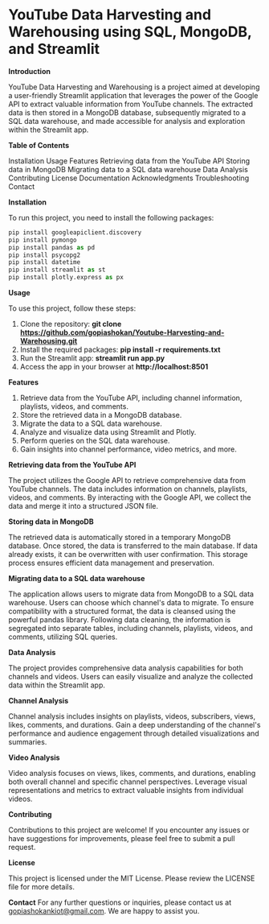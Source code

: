 # YouTube Data Harvesting and Warehousing using SQL, MongoDB, and Streamlit

**Introduction**

YouTube Data Harvesting and Warehousing is a project aimed at developing a user-friendly Streamlit application that leverages the power of the Google API to extract valuable information from YouTube channels. The extracted data is then stored in a MongoDB database, subsequently migrated to a SQL data warehouse, and made accessible for analysis and exploration within the Streamlit app.

**Table of Contents**

Installation
Usage
Features
Retrieving data from the YouTube API
Storing data in MongoDB
Migrating data to a SQL data warehouse
Data Analysis
Contributing
License
Documentation
Acknowledgments
Troubleshooting
Contact

**Installation**

To run this project, you need to install the following packages:
```python
pip install googleapiclient.discovery
pip install pymongo
pip install pandas as pd
pip install psycopg2
pip install datetime
pip install streamlit as st
pip install plotly.express as px
```

**Usage**

To use this project, follow these steps:

1. Clone the repository: **git clone https://github.com/gopiashokan/Youtube-Harvesting-and-Warehousing.git**
2. Install the required packages: **pip install -r requirements.txt**
3. Run the Streamlit app: **streamlit run app.py**
4. Access the app in your browser at **http://localhost:8501**

**Features**

1. Retrieve data from the YouTube API, including channel information, playlists, videos, and comments.
2. Store the retrieved data in a MongoDB database.
3. Migrate the data to a SQL data warehouse.
4. Analyze and visualize data using Streamlit and Plotly.
5. Perform queries on the SQL data warehouse.
6. Gain insights into channel performance, video metrics, and more.

**Retrieving data from the YouTube API**

The project utilizes the Google API to retrieve comprehensive data from YouTube channels. The data includes information on channels, playlists, videos, and comments. By interacting with the Google API, we collect the data and merge it into a structured JSON file.

**Storing data in MongoDB**

The retrieved data is automatically stored in a temporary MongoDB database. Once stored, the data is transferred to the main database. If data already exists, it can be overwritten with user confirmation. This storage process ensures efficient data management and preservation.

**Migrating data to a SQL data warehouse**

The application allows users to migrate data from MongoDB to a SQL data warehouse. Users can choose which channel's data to migrate. To ensure compatibility with a structured format, the data is cleansed using the powerful pandas library. Following data cleaning, the information is segregated into separate tables, including channels, playlists, videos, and comments, utilizing SQL queries.

**Data Analysis**

The project provides comprehensive data analysis capabilities for both channels and videos. Users can easily visualize and analyze the collected data within the Streamlit app.

**Channel Analysis**

Channel analysis includes insights on playlists, videos, subscribers, views, likes, comments, and durations. Gain a deep understanding of the channel's performance and audience engagement through detailed visualizations and summaries.

**Video Analysis**

Video analysis focuses on views, likes, comments, and durations, enabling both overall channel and specific channel perspectives. Leverage visual representations and metrics to extract valuable insights from individual videos.

**Contributing**

Contributions to this project are welcome! If you encounter any issues or have suggestions for improvements, please feel free to submit a pull request.

**License**

This project is licensed under the MIT License. Please review the LICENSE file for more details.

**Contact**
For any further questions or inquiries, please contact us at gopiashokankiot@gmail.com. We are happy to assist you.
